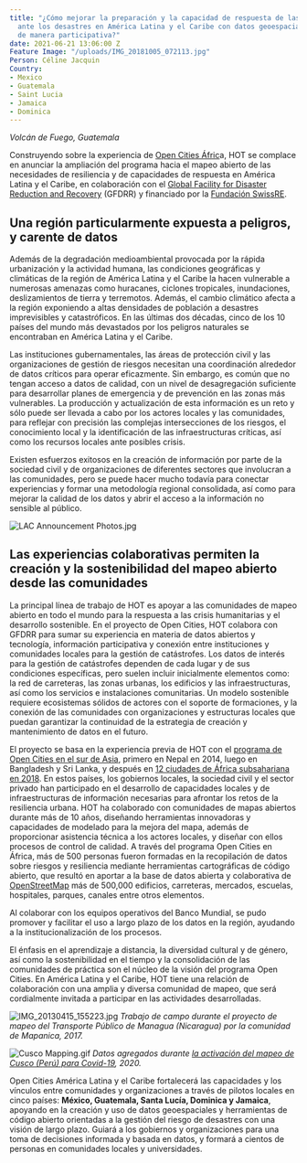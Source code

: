 ```yaml
---
title: "¿Cómo mejorar la preparación y la capacidad de respuesta de las comunidades
  ante los desastres en América Latina y el Caribe con datos geoespaciales creados
  de manera participativa?"
date: 2021-06-21 13:06:00 Z
Feature Image: "/uploads/IMG_20181005_072113.jpg"
Person: Céline Jacquin
Country:
- Mexico
- Guatemala
- Saint Lucia
- Jamaica
- Dominica
---
```


*Volcán de Fuego, Guatemala*

Construyendo sobre la experiencia de [Open Cities Áfric](https://www.hotosm.org/projects/open-cities-africa-accra-city-project-ghana/)a, HOT se complace en anunciar la ampliación del programa hacia el mapeo abierto de las necesidades de resiliencia y de  capacidades de respuesta en América Latina y el Caribe, en colaboración con el [Global Facility for Disaster Reduction and Recovery](https://www.gfdrr.org/en) (GFDRR) y financiado por la [Fundación SwissRE](https://www.swissrefoundation.org/our-work/focus-area/natural-hazard-and-climate-risk-management/Open_mapping_for_resilient_societies_.html). 

## Una región particularmente expuesta a peligros, y carente de datos


Además de la degradación medioambiental provocada por la rápida urbanización y la actividad humana, las condiciones geográficas y climáticas de la región de América Latina y el Caribe la hacen vulnerable a numerosas amenazas como huracanes, ciclones tropicales, inundaciones, deslizamientos de tierra y terremotos. Además, el cambio climático afecta a la región exponiendo a altas densidades de población a desastres imprevisibles y catastróficos. En las últimas dos décadas, cinco de los 10 países del mundo más devastados por los peligros naturales se encontraban en América Latina y el Caribe.

Las instituciones gubernamentales, las áreas de protección civil y las organizaciones de gestión de riesgos necesitan una coordinación alrededor de datos críticos para operar eficazmente. Sin embargo, es común que no tengan acceso a datos de calidad, con un nivel de desagregación suficiente para desarrollar planes de emergencia y de prevención en las zonas más vulnerables. La producción y actualización de esta información es un reto y sólo puede ser llevada a cabo por los actores locales y las comunidades, para reflejar con precisión las complejas intersecciones de los riesgos, el conocimiento local y la identificación de las infraestructuras críticas, así como los recursos locales ante posibles crisis.

Existen esfuerzos exitosos en la creación de información por parte de la sociedad civil y de organizaciones de diferentes sectores que involucran a las comunidades, pero se puede hacer mucho todavía para conectar experiencias y formar una metodología regional consolidada, así como para mejorar la calidad de los datos y abrir el acceso a la información no sensible al público.

![LAC Announcement Photos.jpg](/uploads/LAC%20Announcement%20Photos.jpg)

## Las experiencias colaborativas permiten la creación y la sostenibilidad del mapeo abierto desde las comunidades

La principal línea de trabajo de HOT es apoyar a las comunidades de mapeo abierto en todo el mundo para la respuesta a las crisis humanitarias y el desarrollo sostenible. En el proyecto de Open Cities, HOT colabora con GFDRR para sumar su experiencia en materia de datos abiertos y tecnología, información participativa y conexión entre instituciones y comunidades locales para la gestión de catástrofes. Los datos de interés para la gestión de catástrofes dependen de cada lugar y de sus condiciones específicas, pero suelen incluir inicialmente elementos como: la red de carreteras, las zonas urbanas, los edificios y las infraestructuras, así como los servicios e instalaciones comunitarias. Un modelo sostenible requiere ecosistemas sólidos de actores con el soporte de formaciones, y la conexión de las comunidades con organizaciones y estructuras locales que puedan garantizar la continuidad de la estrategia de creación y mantenimiento de datos en el futuro.

El proyecto se basa en la experiencia previa de HOT con el [programa de Open Cities en el sur de Asia](http://worldbank.org/en/region/sar/publication/planning-open-cities-mapping-project), primero en Nepal en 2014, luego en Bangladesh y Sri Lanka, y después en [12 ciudades de África subsahariana en 2018](https://opencitiesproject.org/). En estos países, los gobiernos locales, la sociedad civil y el sector privado han participado en el desarrollo de capacidades locales y de infraestructuras de información necesarias para afrontar los retos de la resiliencia urbana. HOT ha colaborado con comunidades de mapas abiertos durante más de 10 años, diseñando herramientas innovadoras y capacidades de modelado para la mejora del mapa, además de  proporcionar asistencia técnica a los actores locales, y diseñar con ellos procesos de control de calidad. A través del programa Open Cities en África, más de 500 personas fueron formadas en la recopilación de datos sobre riesgos y resiliencia mediante herramientas cartográficas de código abierto, que resultó en aportar a la base de datos abierta y colaborativa de [OpenStreetMap](http://www.openstreetmap.org) más de 500,000 edificios, carreteras, mercados, escuelas, hospitales, parques, canales entre otros elementos.

Al colaborar con los equipos operativos del Banco Mundial, se pudo promover y facilitar el uso a largo plazo de los datos en la región, ayudando a la institucionalización de los procesos.

El énfasis en el aprendizaje a distancia, la diversidad cultural y de género, así como la sostenibilidad en el tiempo y la consolidación de las comunidades de práctica son el núcleo de la visión del programa Open Cities. En América Latina y el Caribe, HOT tiene una relación de colaboración con una amplia y diversa comunidad de mapeo, que será cordialmente invitada a participar en las actividades desarrolladas.

![IMG_20130415_155223.jpg](/uploads/IMG_20130415_155223.jpg)
*Trabajo de campo durante el proyecto de mapeo del Transporte Público de Managua (Nicaragua) por la comunidad de Mapanica, 2017.*

![Cusco Mapping.gif](/uploads/Cusco%20Mapping.gif)
*Datos agregados durante [la activación del mapeo de Cusco (Perú) para Covid-19](https://www.hotosm.org/updates/covid-19-pandemic-in-peru-mapping-health-implications/), 2020.*

Open Cities América Latina y el Caribe fortalecerá las capacidades y los vínculos entre comunidades y organizaciones a través de pilotos locales en cinco países: **México, Guatemala, Santa Lucía, Dominica y Jamaica**, apoyando en la creación y uso de datos geoespaciales y herramientas de código abierto orientadas a la gestión del riesgo de desastres con una visión de largo plazo. Guiará a los gobiernos y organizaciones para una toma de decisiones informada y basada en datos, y formará a cientos de personas en comunidades locales y universidades.